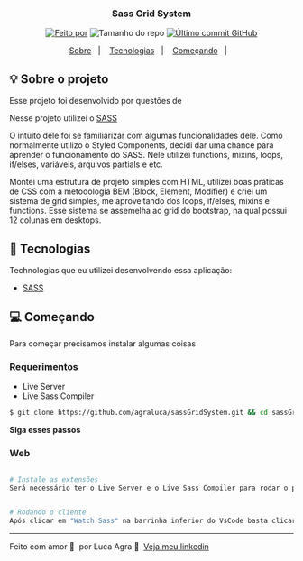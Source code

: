 <h3 align="center">
  Sass Grid System
</h3>

<p align="center">
  <a href="https://www.linkedin.com/in/agra-luca/"><img alt="Feito por" src="https://img.shields.io/badge/feito%20por-Luca%20Agra-%2315C3"></a>
  <img alt="Tamanho do repo" src="https://img.shields.io/github/repo-size/agraluca/sassGridSystem?color=15C3D6%22">
  <a href="https://github.com/agraluca/sassGridSystem/commits/main"><img alt="Último commit GitHub" src="https://img.shields.io/github/last-commit/agraluca/sassGridSystem?color=15C3D6"></a>
</p>

<p align="center">
  <a href="#-sobre-o-projeto">Sobre</a>&nbsp;&nbsp;&nbsp;|&nbsp;&nbsp;&nbsp;
  <a href="#-tecnologias">Tecnologias</a>&nbsp;&nbsp;&nbsp;|&nbsp;&nbsp;&nbsp;
  <a href="#-começando">Começando</a>&nbsp;&nbsp;&nbsp;|&nbsp;&nbsp;&nbsp;
</p>

## :bulb: Sobre o projeto

Esse projeto foi desenvolvido por questões de

Nesse projeto utilizei o [SASS](https://sass-lang.com/)

O intuito dele foi se familiarizar com algumas funcionalidades dele. Como normalmente utilizo o Styled Components, decidi dar uma chance para aprender o funcionamento do SASS. Nele utilizei functions, mixins, loops, if/elses, variáveis, arquivos partials e etc.

Montei uma estrutura de projeto simples com HTML, utilizei boas práticas de CSS com a metodologia BEM (Block, Element, Modifier) e criei um sistema de grid simples, me aproveitando dos loops, if/elses, mixins e functions. Esse sistema se assemelha ao grid do bootstrap, na qual possui 12 colunas em desktops.

## 🚀 Tecnologias

Technologias que eu utilizei desenvolvendo essa aplicação:

- [SASS](https://sass-lang.com/)

## 💻 Começando

Para começar precisamos instalar algumas coisas

### Requerimentos

- Live Server
- Live Sass Compiler

```bash
$ git clone https://github.com/agraluca/sassGridSystem.git && cd sassGridSystem
```

**Siga esses passos**

### Web

```bash

# Instale as extensões
Será necessário ter o Live Server e o Live Sass Compiler para rodar o projeto


# Rodando o cliente
Após clicar em "Watch Sass" na barrinha inferior do VsCode basta clicar com o botão direito no arquivo index.html e então clicar em "Open with Live Server"
```

---

Feito com amor 💙&nbsp; por Luca Agra 👋 &nbsp;[Veja meu linkedin](https://www.linkedin.com/in/agra-luca/)

